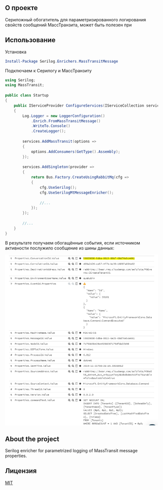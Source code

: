 ﻿## О проекте

Сериложный обогатитель для параметризированного логирования свойств сообщений МассТранзита, может быть полезен при 

## Использование

Установка
```powershell
Install-Package Serilog.Enrichers.MassTransitMessage
```

Подключаем к Серилогу и МассТранзиту
```csharp
using Serilog;
using MassTransit;

public class Startup
{
	public IServiceProvider ConfigureServices(IServiceCollection services)
	{
		Log.Logger = new LoggerConfiguration()
			.Enrich.FromMassTransitMessage()
			.WriteTo.Console()
			.CreateLogger();
  
		services.AddMassTransit(options =>
		{
			options.AddConsumers(GetType().Assembly);
		});

		services.AddSingleton(provider =>
		{
			return Bus.Factory.CreateUsingRabbitMq(cfg =>
			{
				cfg.UseSerilog();
				cfg.UseSerilogMtMessageEnricher();
				
				//...
			});
		});
		
		//...
	}
}
```

В результате получаем обогащённые события, если источником активности послужило сообщение из шины данных:

![alt text](https://github.com/a-postx/Serilog.Enrichers.MassTransitMessage/blob/master/result.png)

## About the project

Serilog enricher for parametrized logging of MassTransit message properties.  

## Лицензия
[MIT](https://github.com/a-postx/Pyhh/blob/master/LICENSE)